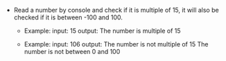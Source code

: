 - Read a number by console and check if it is multiple of 15, it will also be checked if it is between -100 and 100.
    * Example:
        input:      15
        output:     The number is multiple of 15

    * Example:
        input:      106
        output:     The number is not multiple of 15
                    The number is not between 0 and 100
